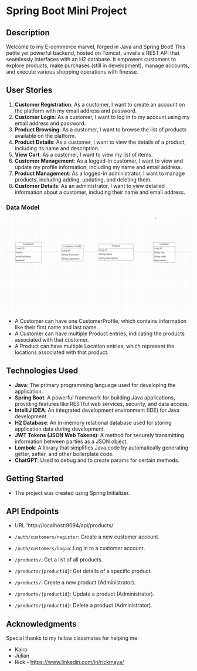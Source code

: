 # Spring Boot Mini Project

## Description

Welcome to my E-commerce marvel, forged in Java and Spring Boot! This petite yet powerful backend, hosted on Tomcat, unveils a REST API that seamlessly interfaces with an H2 database. It empowers customers to explore products, make purchases (still in development), manage accounts, and execute various shopping operations with finesse.

## User Stories

1. **Customer Registration**: As a customer, I want to create an account on the platform with my email address and password.
2. **Customer Login**: As a customer, I want to log in to my account using my email address and password.
3. **Product Browsing**: As a customer, I want to browse the list of products available on the platform.
4. **Product Details**: As a customer, I want to view the details of a product, including its name and description.
5. **View Cart**: As a customer, I want to view my list of items.
6. **Customer Management**: As a logged-in customer, I want to view and update my profile information, including my name and email address.
7. **Product Management**: As a logged-in administrator, I want to manage products, including adding, updating, and deleting them.
8. **Customer Details**: As an administrator, I want to view detailed information about a customer, including their name and email address.

### Data Model
![Picture of ERD model](https://raw.githubusercontent.com/mgall021/Spring-Boot-Project/fc6e4e926a3f4d60f9533866ee269c462116ca69/Screenshot%202023-09-20%20at%204.44.58%20AM.png)

- A Customer can have one CustomerProfile, which contains information like their first name and last name.
- A Customer can have multiple Product entries, indicating the products associated with that customer.
- A Product can have multiple Location entries, which represent the locations associated with that product.

## Technologies Used

- **Java**: The primary programming language used for developing the application.
- **Spring Boot**: A powerful framework for building Java applications, providing features like RESTful web services, security, and data access.
- **IntelliJ IDEA**: An integrated development environment (IDE) for Java development.
- **H2 Database**: An in-memory relational database used for storing application data during development.
- **JWT Tokens (JSON Web Tokens)**: A method for securely transmitting information between parties as a JSON object.
- **Lombok**: A library that simplifies Java code by automatically generating getter, setter, and other boilerplate code.
- **ChatGPT**: Used to debug and to create params for certain methods.

## Getting Started

- The project was created using Spring Initializer.

## API Endpoints

- URL 'http://localhost:9094/api/products/'

- `/auth/customers/register`: Create a new customer account.
- `/auth/customers/login`: Log in to a customer account.
- `/products/`: Get a list of all products.
- `/products/{productId}`: Get details of a specific product.
- `/products/`: Create a new product (Administrator).
- `/products/{productId}`: Update a product (Administrator).
- `/products/{productId}`: Delete a product (Administrator).

## Acknowledgments

Special thanks to my fellow classmates for helping me:
- Kairo
- Julian
- Rick - https://www.linkedin.com/in/rickmaya/
